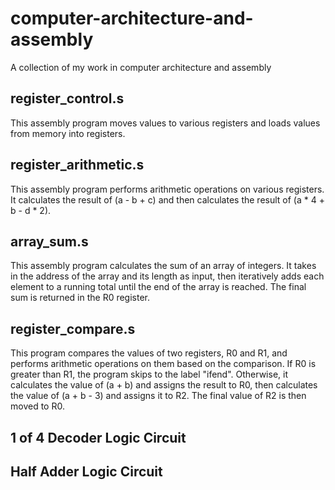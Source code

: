 # computer-architecture-and-assembly
A collection of my work in computer architecture and assembly 

## register_control.s
This assembly program moves values to various registers and loads values from memory into registers.

## register_arithmetic.s
This assembly program performs arithmetic operations on various registers. It calculates the result of (a - b + c) and then calculates the result of (a * 4 + b - d * 2). 

## array_sum.s
This assembly program calculates the sum of an array of integers. It takes in the address of the array and its length as input, then iteratively adds each element to a running total until the end of the array is reached. The final sum is returned in the R0 register.

## register_compare.s
This program compares the values of two registers, R0 and R1, and performs arithmetic operations on them based on the comparison. If R0 is greater than R1, the program skips to the label "ifend". Otherwise, it calculates the value of (a + b) and assigns the result to R0, then calculates the value of (a + b - 3) and assigns it to R2. The final value of R2 is then moved to R0.

## 1 of 4 Decoder Logic Circuit
 
## Half Adder Logic Circuit

